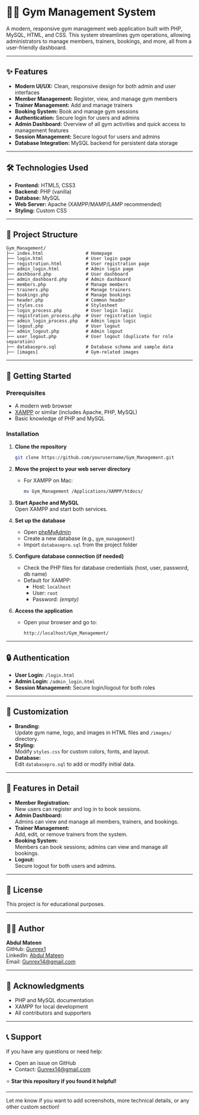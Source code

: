 # 🏋️‍♂️ Gym Management System

A modern, responsive gym management web application built with PHP, MySQL, HTML, and CSS. This system streamlines gym operations, allowing administrators to manage members, trainers, bookings, and more, all from a user-friendly dashboard.

---

## ✨ Features

- **Modern UI/UX:** Clean, responsive design for both admin and user interfaces
- **Member Management:** Register, view, and manage gym members
- **Trainer Management:** Add and manage trainers
- **Booking System:** Book and manage gym sessions
- **Authentication:** Secure login for users and admins
- **Admin Dashboard:** Overview of all gym activities and quick access to management features
- **Session Management:** Secure logout for users and admins
- **Database Integration:** MySQL backend for persistent data storage

---

## 🛠️ Technologies Used

- **Frontend:** HTML5, CSS3
- **Backend:** PHP (vanilla)
- **Database:** MySQL
- **Web Server:** Apache (XAMPP/MAMP/LAMP recommended)
- **Styling:** Custom CSS

---

## 📁 Project Structure

```
Gym_Management/
├── index.html                # Homepage
├── login.html                # User login page
├── registration.html         # User registration page
├── admin_login.html          # Admin login page
├── dashboard.php             # User dashboard
├── admin_dashboard.php       # Admin dashboard
├── members.php               # Manage members
├── trainers.php              # Manage trainers
├── bookings.php              # Manage bookings
├── header.php                # Common header
├── styles.css                # Stylesheet
├── login_process.php         # User login logic
├── registration_process.php  # User registration logic
├── admin_login_process.php   # Admin login logic
├── logout.php                # User logout
├── admin_logout.php          # Admin logout
├── user_logout.php           # User logout (duplicate for role separation)
├── databasepro.sql           # Database schema and sample data
├── [images]                  # Gym-related images
```

---

## 🚀 Getting Started

### Prerequisites

- A modern web browser
- [XAMPP](https://www.apachefriends.org/index.html) or similar (includes Apache, PHP, MySQL)
- Basic knowledge of PHP and MySQL

### Installation

1. **Clone the repository**
   ```bash
   git clone https://github.com/yourusername/Gym_Management.git
   ```

2. **Move the project to your web server directory**
   - For XAMPP on Mac:
     ```bash
     mv Gym_Management /Applications/XAMPP/htdocs/
     ```

3. **Start Apache and MySQL**  
   Open XAMPP and start both services.

4. **Set up the database**
   - Open [phpMyAdmin](http://localhost/phpmyadmin)
   - Create a new database (e.g., `gym_management`)
   - Import `databasepro.sql` from the project folder

5. **Configure database connection (if needed)**
   - Check the PHP files for database credentials (host, user, password, db name)
   - Default for XAMPP:  
     - Host: `localhost`  
     - User: `root`  
     - Password: *(empty)*

6. **Access the application**
   - Open your browser and go to:  
     ```
     http://localhost/Gym_Management/
     ```

---

## 🔒 Authentication

- **User Login:** `/login.html`
- **Admin Login:** `/admin_login.html`
- **Session Management:** Secure login/logout for both roles

---

## 🎨 Customization

- **Branding:**  
  Update gym name, logo, and images in HTML files and `/images/` directory.
- **Styling:**  
  Modify `styles.css` for custom colors, fonts, and layout.
- **Database:**  
  Edit `databasepro.sql` to add or modify initial data.

---

## 📱 Features in Detail

- **Member Registration:**  
  New users can register and log in to book sessions.
- **Admin Dashboard:**  
  Admins can view and manage all members, trainers, and bookings.
- **Trainer Management:**  
  Add, edit, or remove trainers from the system.
- **Booking System:**  
  Members can book sessions; admins can view and manage all bookings.
- **Logout:**  
  Secure logout for both users and admins.

---

## 📝 License

This project is for educational purposes.

---

## 👨‍💻 Author

**Abdul Mateen**  
GitHub: [Gunrex1](https://github.com/Gunrex1)  
LinkedIn: [Abdul Mateen](https://www.linkedin.com/in/abdul-mateen-2876292a9/)  
Email: Gunrex14@gmail.com

---

## 🙏 Acknowledgments

- PHP and MySQL documentation
- XAMPP for local development
- All contributors and supporters

---

## 📞 Support

If you have any questions or need help:
- Open an issue on GitHub
- Contact: Gunrex14@gmail.com

⭐ **Star this repository if you found it helpful!**

---

Let me know if you want to add screenshots, more technical details, or any other custom section!
